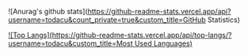 ![Anurag's github stats](https://github-readme-stats.vercel.app/api?username=todacu&count_private=true&custom_title=GitHub Statistics)

[![Top Langs](https://github-readme-stats.vercel.app/api/top-langs/?username=todacu&custom_title=Most Used Languages)](https://github.com/anuraghazra/github-readme-stats)
